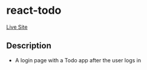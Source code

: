 # react-todo

[Live Site](https://enchanting-longma-a91aed.netlify.app/)

## Description
- A login page with a Todo app after the user logs in
